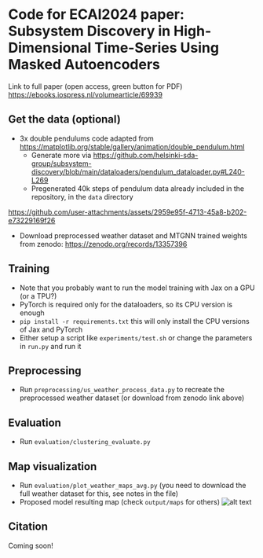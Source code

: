 # Code for ECAI2024 paper: Subsystem Discovery in High-Dimensional Time-Series Using Masked Autoencoders

Link to full paper (open access, green button for PDF) https://ebooks.iospress.nl/volumearticle/69939

## Get the data (optional)
- 3x double pendulums code adapted from https://matplotlib.org/stable/gallery/animation/double_pendulum.html
  - Generate more via https://github.com/helsinki-sda-group/subsystem-discovery/blob/main/dataloaders/pendulum_dataloader.py#L240-L269
  - Pregenerated 40k steps of pendulum data already included in the repository, in the `data` directory

https://github.com/user-attachments/assets/2959e95f-4713-45a8-b202-e73229169f26


- Download preprocessed weather dataset and MTGNN trained weights from zenodo: https://zenodo.org/records/13357396

## Training
- Note that you probably want to run the model training with Jax on a GPU (or a TPU?)
- PyTorch is required only for the dataloaders, so its CPU version is enough
- `pip install -r requirements.txt` this will only install the CPU versions of Jax and PyTorch
- Either setup a script like `experiments/test.sh` or change the parameters in `run.py` and run it

## Preprocessing
- Run `preprocessing/us_weather_process_data.py` to recreate the preprocessed weather dataset (or download from zenodo link above)

## Evaluation
- Run `evaluation/clustering_evaluate.py`

## Map visualization
- Run `evaluation/plot_weather_maps_avg.py` (you need to download the full weather dataset for this, see notes in the file)
- Proposed model resulting map (check `output/maps` for others)
![alt text](https://github.com/helsinki-sda-group/subsystem-discovery-high-dimensional-time-series-masked-autoencoders/blob/main/output/maps/Proposed_model_avg_map.png)

## Citation
Coming soon!
